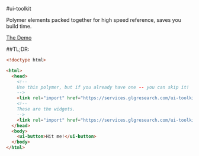 #ui-toolkit 

Polymer elements packed together for high speed reference, saves you
build time.

[The Demo](https://services.glgresearch.com/ui-toolkit/demo.html)

##TL;DR:

```html
<!doctype html>

<html>
  <head>
    <!--
    Use this polymer, but if you already have one -- you can skip it!
    -->
    <link rel="import" href="https://services.glgresearch.com/ui-toolkit/polymer.html">
    <!--
    These are the widgets.
    -->
    <link rel="import" href="https://services.glgresearch.com/ui-toolkit/ui-toolkit.html">
  </head>
  <body>
    <ui-button>Hit me!</ui-button>
  </body>
</html>
```

